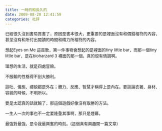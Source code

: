 ```yaml
---
title: 一時的和長久的
date: 2009-08-20 12:41:59
categories: 社評
---
```


<span style="font-size: 13px;">已經很久沒到書局買書了，原因是書本很大，更重要的是裡面沒有和價錢相符的內容，甚至沒有和所付出閱讀的時間和精力所相符的內容。  
   
 </span> <span style="font-size: 13px;">想起Eyes on Me 這首歌，第一件事物會想起的是裡面的tiny little bar，而那一個tiny little bar，是在bioharzard 3 裡面的那一個。真的很有情調啊。  
   
 </span> <span style="font-size: 13px;">理想的生活，就是四處冒險。  
   
 </span> <span style="font-size: 13px;">不服輸的性格得不到大勝利。  
   
 </span> <span style="font-size: 13px;">談吐、儀態、禮貌都是外在；體力、反應、智慧才稱得上是內在。要談論衣著、身材、容貌的時候，不明所以。  
   
 </span> <span style="font-size: 13px;">要是太認真的話就輸了，那這個遊戲好像沒有取勝的方法。  
   
 </span> <span style="font-size: 13px;">一生人一次的事也不一定要隆重其事啊，那只是煙幕。  
   
 </span> <span style="font-size: 13px;">最強對最強，是令我最興奮的時刻。(這個真有興趣開一篇文章)</span><span style="font-size: 13px;">  
 </span>  
<span style="font-size: 13px;">  
</span>  